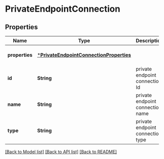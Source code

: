 # PrivateEndpointConnection


## Properties
Name | Type | Description | Notes
------------ | ------------- | ------------- | -------------
**properties** | [***PrivateEndpointConnectionProperties**](PrivateEndpointConnectionProperties.md) |  | [optional] [default to nothing]
**id** | **String** | private endpoint connection Id | [optional] [readonly] [default to nothing]
**name** | **String** | private endpoint connection name | [optional] [readonly] [default to nothing]
**type** | **String** | private endpoint connection type | [optional] [readonly] [default to nothing]


[[Back to Model list]](../README.md#models) [[Back to API list]](../README.md#api-endpoints) [[Back to README]](../README.md)


